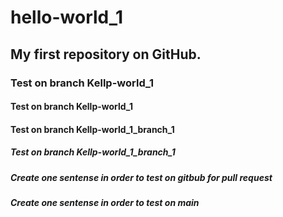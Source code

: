 # hello-world_1
## My first repository on GitHub.
### Test on branch Kellp-world_1
#### Test on branch Kellp-world_1
#### Test on branch Kellp-world_1_branch_1
##### Test on branch Kellp-world_1_branch_1

##### Create one sentense in order to test on gitbub for pull request
##### Create one sentense in order to test on main
